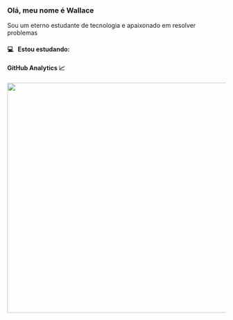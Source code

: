 <h3 align="left">Olá, meu nome é Wallace</h3>
<p>Sou um eterno estudante de tecnologia e apaixonado em resolver problemas</p>


 <h4> 💻 &nbsp; Estou estudando:<h4>

<h4>GitHub Analytics 📈 &nbsp;<h4>
<p align="left">
<img width="530em" src="https://github-readme-stats.vercel.app/api?username=wcocuzza&include_all_commits=true&count_private=true&show_icons=true&theme=midnight-purple"/>
<!-- <img width="530em" src="https://github-readme-stats.vercel.app/api/top-langs/?username=wcocuzza&langs_count=10&layout=compact&theme=midnight-purple"/> -->
</p>
